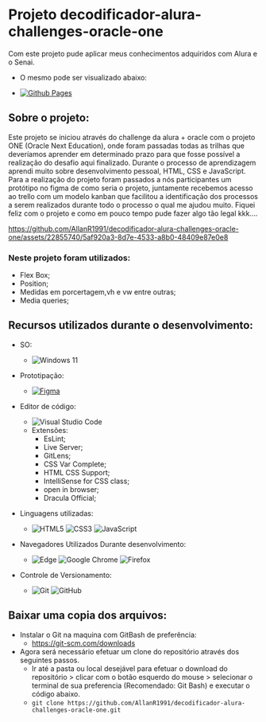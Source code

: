 # Projeto decodificador-alura-challenges-oracle-one

Com este projeto pude aplicar meus conhecimentos adquiridos com Alura e o Senai.

-	O mesmo pode ser visualizado abaixo:
	
  -	[![Github Pages](https://img.shields.io/badge/github%20pages-121013?style=for-the-badge&logo=github&logoColor=white)](https://allanr1991.github.io/decodificador-alura-challenges-oracle-one/)

## Sobre o projeto: 

Este projeto se iniciou através do challenge da alura + oracle  com o projeto ONE (Oracle Next Education), onde foram passadas todas as trilhas que deveríamos aprender em determinado prazo para que fosse possível a realização do desafio aqui finalizado. Durante o processo de aprendizagem aprendi muito sobre desenvolvimento pessoal, HTML, CSS e JavaScript. 
Para a realização do projeto foram passados a nós participantes um protótipo no figma de como seria o projeto, juntamente recebemos acesso ao trello com um modelo kanban que facilitou a identificação dos processos a serem realizados durante todo o processo o qual me ajudou muito.
Fiquei feliz com o projeto e como em pouco tempo pude fazer algo tão legal kkk....

https://github.com/AllanR1991/decodificador-alura-challenges-oracle-one/assets/22855740/5af920a3-8d7e-4533-a8b0-48409e87e0e8

### Neste projeto foram utilizados:
- Flex Box;
- Position;
- Medidas em porcertagem,vh e vw entre outras;
- Media queries;

## Recursos utilizados durante o desenvolvimento:

-	SO:
	-	![Windows 11](https://img.shields.io/badge/Windows%2011-%230079d5.svg?style=for-the-badge&logo=Windows%2011&logoColor=white)

-	Prototipação:
	-	[![Figma](https://img.shields.io/badge/figma-%23F24E1E.svg?style=for-the-badge&logo=figma&logoColor=white)](https://www.figma.com/file/P3Z6b8zTDPnHqzvDTDoUND/ProjetoGamerAllan?node-id=0%3A1&t=QQMxjqAig74uKM0z-1)

-	Editor de código:
	-	![Visual Studio Code](https://img.shields.io/badge/Visual%20Studio%20Code-0078d7.svg?style=for-the-badge&logo=visual-studio-code&logoColor=white)
	-	Extensões:
		-	EsLint;
		-	Live Server;
		-	GitLens;
		-	CSS Var Complete;
		-	HTML CSS Support;
		-	IntelliSense for CSS class;
		-	open in browser;
		-	Dracula Official;		

-	Linguagens utilizadas:
	-	![HTML5](https://img.shields.io/badge/html5-%23E34F26.svg?style=for-the-badge&logo=html5&logoColor=white)	![CSS3](https://img.shields.io/badge/css3-%231572B6.svg?style=for-the-badge&logo=css3&logoColor=white)	![JavaScript](https://img.shields.io/badge/javascript-%23323330.svg?style=for-the-badge&logo=javascript&logoColor=%23F7DF1E)	
-	Navegadores Utilizados Durante desenvolvimento:
	-	![Edge](https://img.shields.io/badge/Edge-0078D7?style=for-the-badge&logo=Microsoft-edge&logoColor=white)	![Google Chrome](https://img.shields.io/badge/Google%20Chrome-4285F4?style=for-the-badge&logo=GoogleChrome&logoColor=white)	![Firefox](https://img.shields.io/badge/Firefox-FF7139?style=for-the-badge&logo=Firefox-Browser&logoColor=white)

-	Controle de Versionamento:
	-	![Git](https://img.shields.io/badge/git-%23F05033.svg?style=for-the-badge&logo=git&logoColor=white)	![GitHub](https://img.shields.io/badge/github-%23121011.svg?style=for-the-badge&logo=github&logoColor=white)

## Baixar uma copia dos arquivos:

-	Instalar o Git na maquina com GitBash de preferência:
	-	https://git-scm.com/downloads
-	Agora será necessário efetuar um clone do repositório através dos seguintes passos.
	-	Ir até a pasta ou local desejável para efetuar o download do repositório > clicar com o botão esquerdo do mouse > selecionar o terminal de sua preferencia (Recomendado: Git Bash) e executar o código abaixo.
	-	``` git clone https://github.com/AllanR1991/decodificador-alura-challenges-oracle-one.git ```
